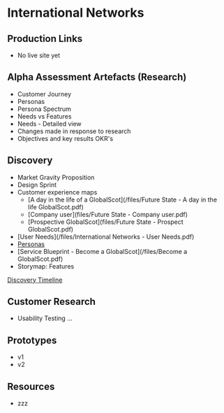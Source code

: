 # International Networks

## Production Links
- No live site yet


## Alpha Assessment Artefacts (Research)
- Customer Journey
- Personas
- Persona Spectrum
- Needs vs Features
- Needs - Detailed view
- Changes made in response to research
- Objectives and key results OKR's

## Discovery
- Market Gravity Proposition
- Design Sprint
- Customer experience maps
  - [A day in the life of a GlobalScot](/files/Future State - A day in the life GlobalScot.pdf)
  - [Company user](files/Future State - Company user.pdf)
  - [Prospective GlobalScot](files/Future State - Prospect GlobalScot.pdf)
- [User Needs](/files/International Networks - User Needs.pdf)
- [Personas](/files/Scotland_PLC_Personas.pdf)
- [Service Blueprint - Become a GlobalScot](/files/Become a GlobalScot.pdf)
- Storymap: Features  

[Discovery Timeline](timeline/)

## Customer Research
- Usability Testing ...


## Prototypes
- v1
- v2


## Resources
- zzz

